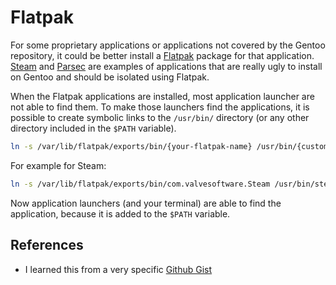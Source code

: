 # Flatpak

For some proprietary applications or applications not covered by the Gentoo repository, it could be better install a [Flatpak](https://flatpak.org/) package for that application.
[Steam](https://store.steampowered.com/) and [Parsec](https://parsec.app/) are examples of applications that are really ugly to install on Gentoo and should be isolated using Flatpak.

When the Flatpak applications are installed, most application launcher are not able to find them.
To make those launchers find the applications, it is possible to create symbolic links to the `/usr/bin/` directory (or any other directory included in the `$PATH` variable).

```sh
ln -s /var/lib/flatpak/exports/bin/{your-flatpak-name} /usr/bin/{custom-name}
```

For example for Steam:

```sh
ln -s /var/lib/flatpak/exports/bin/com.valvesoftware.Steam /usr/bin/steam
```

Now application launchers (and your terminal) are able to find the application, because it is added to the `$PATH` variable.

## References

- I learned this from a very specific [Github Gist](https://gist.github.com/curioswati/668e9e120ddd4b6f8d07dc28b5780d22)
